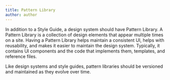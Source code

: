 ```yaml
---
title: Pattern Library
author: author
---
```


In addition to a Style Guide, a design system should have Pattern Library. A Pattern Library is a collection of design elements that appear multiple times on a site. Having a Pattern Library helps maintain a consistent UI, helps with reusability, and makes it easier to maintain the design system. Typically, it contains UI components and the code that implements them, templates, and reference files.

Like design systems and style guides, pattern libraries should be versioned and maintained as they evolve over time.
